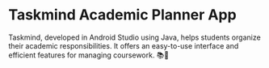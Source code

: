 # Taskmind Academic Planner App
 Taskmind, developed in Android Studio using Java, helps students organize their academic responsibilities. It offers an easy-to-use interface and efficient features for managing coursework. 📚📅
